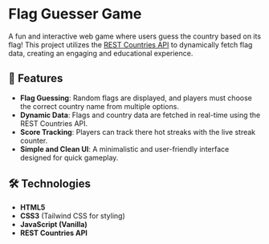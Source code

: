 # Flag Guesser Game

A fun and interactive web game where users guess the country based on its flag! This project utilizes the [REST Countries API](https://restcountries.com/) to dynamically fetch flag data, creating an engaging and educational experience.

## 🚀 Features
- **Flag Guessing**: Random flags are displayed, and players must choose the correct country name from multiple options.
- **Dynamic Data**: Flags and country data are fetched in real-time using the REST Countries API.
- **Score Tracking**: Players can track there hot streaks with the live streak counter.
- **Simple and Clean UI**: A minimalistic and user-friendly interface designed for quick gameplay.

## 🛠️ Technologies
- **HTML5**
- **CSS3** (Tailwind CSS for styling)
- **JavaScript (Vanilla)**
- **REST Countries API**

